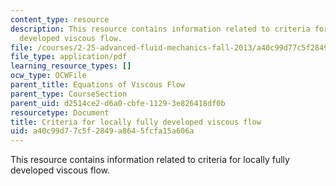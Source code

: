 ```yaml
---
content_type: resource
description: This resource contains information related to criteria for locally fully
  developed viscous flow.
file: /courses/2-25-advanced-fluid-mechanics-fall-2013/a40c99d77c5f2849a8645fcfa15a606a_MIT2_25F13_Criter_for_lo.pdf
file_type: application/pdf
learning_resource_types: []
ocw_type: OCWFile
parent_title: Equations of Viscous Flow
parent_type: CourseSection
parent_uid: d2514ce2-d6a0-cbfe-1129-3e826418df0b
resourcetype: Document
title: Criteria for locally fully developed viscous flow
uid: a40c99d7-7c5f-2849-a864-5fcfa15a606a
---
```

This resource contains information related to criteria for locally fully developed viscous flow.